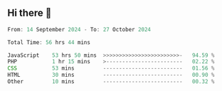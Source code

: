 ## Hi there 👋
<!--START_SECTION:Muni-->

```Javascript
From: 14 September 2024 - To: 27 October 2024

Total Time: 56 hrs 44 mins

JavaScript    53 hrs 50 mins  >>>>>>>>>>>>>>>>>>>>>>>>-   94.59 %
PHP           1 hr 15 mins    >------------------------   02.22 %
CSS           53 mins         -------------------------   01.56 %
HTML          30 mins         -------------------------   00.90 %
Other         10 mins         -------------------------   00.32 %
```

<!--END_SECTION:Muni-->
